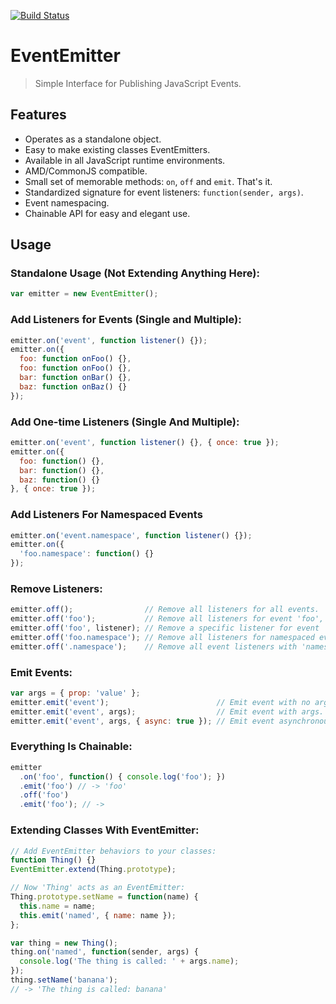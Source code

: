 [![Build Status](https://travis-ci.org/mccalltd/EventEmitter.png)](https://travis-ci.org/mccalltd/EventEmitter)

EventEmitter
============

> Simple Interface for Publishing JavaScript Events.


Features
--------

- Operates as a standalone object.
- Easy to make existing classes EventEmitters.
- Available in all JavaScript runtime environments.
- AMD/CommonJS compatible.
- Small set of memorable methods: `on`, `off` and `emit`. That's it.
- Standardized signature for event listeners: `function(sender, args)`.
- Event namespacing.
- Chainable API for easy and elegant use.


Usage
-----

### Standalone Usage (Not Extending Anything Here):

```javascript
var emitter = new EventEmitter();
```

### Add Listeners for Events (Single and Multiple):

```javascript
emitter.on('event', function listener() {});
emitter.on({
  foo: function onFoo() {},
  foo: function onFoo() {},
  bar: function onBar() {},
  baz: function onBaz() {}
});
```

### Add One-time Listeners (Single And Multiple):

```javascript
emitter.on('event', function listener() {}, { once: true });
emitter.on({
  foo: function() {},
  bar: function() {},
  baz: function() {}
}, { once: true });
```

### Add Listeners For Namespaced Events

```javascript
emitter.on('event.namespace', function listener() {});
emitter.on({
  'foo.namespace': function() {}
});
```

### Remove Listeners:

```javascript
emitter.off();                // Remove all listeners for all events.
emitter.off('foo');           // Remove all listeners for event 'foo', including child namespaces.
emitter.off('foo', listener); // Remove a specific listener for event 'foo'.
emitter.off('foo.namespace'); // Remove all listeners for namespaced event.
emitter.off('.namespace');    // Remove all event listeners with 'namespace'.
```

### Emit Events:

```javascript
var args = { prop: 'value' };
emitter.emit('event');                        // Emit event with no args.
emitter.emit('event', args);                  // Emit event with args.
emitter.emit('event', args, { async: true }); // Emit event asynchronously.
```

### Everything Is Chainable:

```javascript
emitter
  .on('foo', function() { console.log('foo'); })
  .emit('foo') // -> 'foo'
  .off('foo')
  .emit('foo'); // ->
```

### Extending Classes With EventEmitter:

```javascript
// Add EventEmitter behaviors to your classes:
function Thing() {}
EventEmitter.extend(Thing.prototype);

// Now 'Thing' acts as an EventEmitter:
Thing.prototype.setName = function(name) {
  this.name = name;
  this.emit('named', { name: name });
};

var thing = new Thing();
thing.on('named', function(sender, args) {
  console.log('The thing is called: ' + args.name);
});
thing.setName('banana');
// -> 'The thing is called: banana'
```
